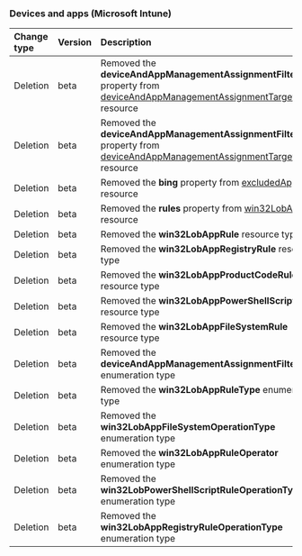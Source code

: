 ### Devices and apps (Microsoft Intune)

| **Change type** | **Version** | **Description** |
|:---|:---|:---|
|Deletion|beta|Removed the **deviceAndAppManagementAssignmentFilterId** property from [deviceAndAppManagementAssignmentTarget](/graph/api/resources/intune-deviceAndAppManagementAssignmentTarget?view=graph-rest-beta) resource|
|Deletion|beta|Removed the **deviceAndAppManagementAssignmentFilterType** property from [deviceAndAppManagementAssignmentTarget](/graph/api/resources/intune-deviceAndAppManagementAssignmentTarget?view=graph-rest-beta) resource|
|Deletion|beta|Removed the **bing** property from [excludedApps](/graph/api/resources/intune-excludedApps?view=graph-rest-beta) resource|
|Deletion|beta|Removed the **rules** property from [win32LobApp](/graph/api/resources/intune-win32LobApp?view=graph-rest-beta) resource|
|Deletion|beta|Removed the **win32LobAppRule** resource type|
|Deletion|beta|Removed the **win32LobAppRegistryRule** resource type|
|Deletion|beta|Removed the **win32LobAppProductCodeRule** resource type|
|Deletion|beta|Removed the **win32LobAppPowerShellScriptRule** resource type|
|Deletion|beta|Removed the **win32LobAppFileSystemRule** resource type|
|Deletion|beta|Removed the **deviceAndAppManagementAssignmentFilterType** enumeration type|
|Deletion|beta|Removed the **win32LobAppRuleType** enumeration type|
|Deletion|beta|Removed the **win32LobAppFileSystemOperationType** enumeration type|
|Deletion|beta|Removed the **win32LobAppRuleOperator** enumeration type|
|Deletion|beta|Removed the **win32LobPowerShellScriptRuleOperationType** enumeration type|
|Deletion|beta|Removed the **win32LobAppRegistryRuleOperationType** enumeration type|
